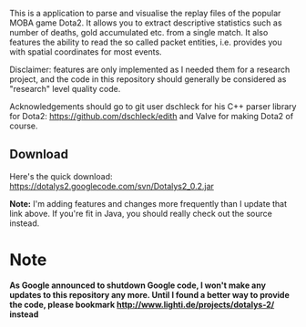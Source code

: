 This is a application to parse and visualise the replay files of the popular MOBA game Dota2. It allows you to extract descriptive statistics such as number of deaths, gold accumulated etc. from a single match. It also features the ability to read the so called packet entities, i.e. provides you with spatial coordinates for most events.

Disclaimer: features are only implemented as I needed them for a research project, and the code in this repository should generally be considered as "research" level quality code.

Acknowledgements should go to git user dschleck for his C++ parser library for Dota2: https://github.com/dschleck/edith and Valve for making Dota2 of course.

## Download ##
Here's the quick download: https://dotalys2.googlecode.com/svn/Dotalys2_0.2.jar

**Note:** I'm adding features and changes more frequently than I update that link above. If you're fit in Java, you should really check out the source instead.

# Note #
**As Google announced to shutdown Google code, I won't make any updates to this repository any more. Until I found a better way to provide the code, please bookmark http://www.lighti.de/projects/dotalys-2/ instead**